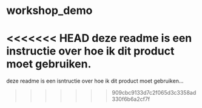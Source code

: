 # workshop_demo

<<<<<<< HEAD
deze readme is een instructie over hoe ik dit product moet gebruiken.
=======
deze readme is een isntructie over hoe ik dit product moet gebruiken...
>>>>>>> 909cbc9133d7c2f065d3c3358ad330f6b6a2cf7f
